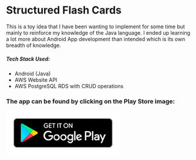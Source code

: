 Structured Flash Cards
======================

This is a toy idea that I have been wanting to implement for some time but mainly to reinforce my knowledge of the Java language. I ended up learning a lot more about Android App development than intended which is its own breadth of knowledge.

##### Tech Stack Used:
* Android (Java)
* AWS Website API
* AWS PostgreSQL RDS with CRUD operations

### The app can be found by clicking on the Play Store image:
[![playStoreIcon](README_files/playstore.svg)](https://play.google.com/store/apps/details?id=com.moehaemad.structuredflashcards)
